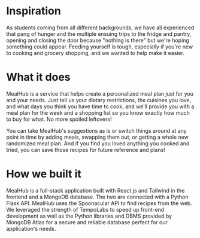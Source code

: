 # Inspiration

As students coming from all different backgrounds, we have all experienced that pang of hunger and the multiple ensuing trips to the fridge and pantry, opening and closing the door because "nothing is there" but we're hoping something could appear. Feeding yourself is tough, especially if you're new to cooking and grocery shopping, and we wanted to help make it easier.

# What it does

MealHub is a service that helps create a personalized meal plan just for you and your needs. Just tell us your dietary restrictions, the cuisines you love, and what days you think you have time to cook, and we'll provide you with a meal plan for the week and a shopping list so you know exactly how much to buy for what. No more spoiled leftovers!

You can take MealHub's suggestions as is or switch things around at any point in time by adding meals, swapping them out, or getting a whole new randomized meal plan. And if you find you loved anything you cooked and tried, you can save those recipes for future reference and plans!

# How we built it

MealHub is a full-stack application built with React.js and Tailwind in the frontend and a MongoDB database. The two are connected with a Python Flask API. MealHub uses the Spoonacular API to find recipes from the web. We leveraged the strength of TempoLabs to speed up front-end development as well as the Python libraries and DBMS provided by MongoDB Atlas for a secure and reliable database perfect for our application's needs.
